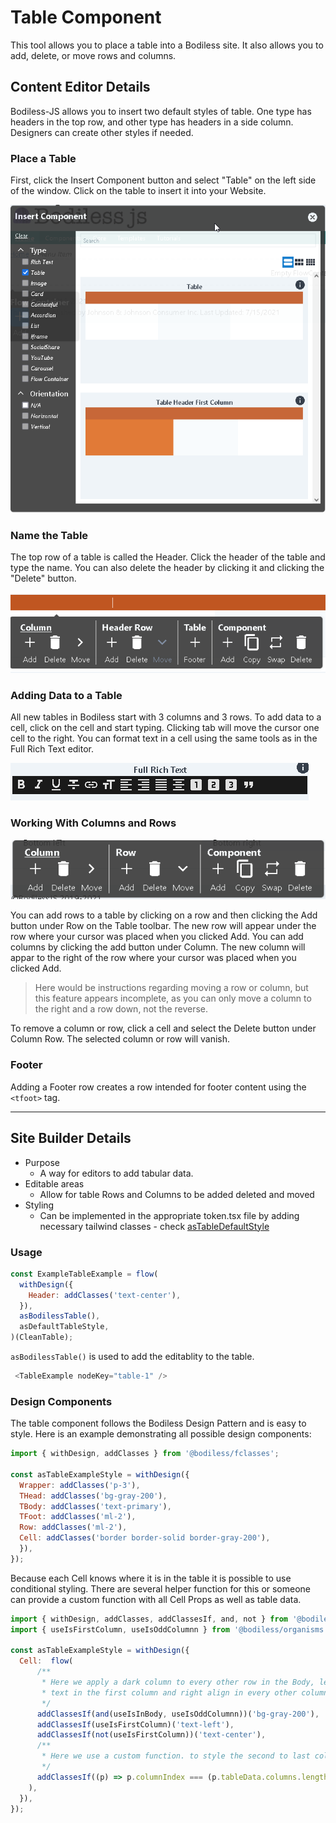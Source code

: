 # Table Component

This tool allows you to place a table into a Bodiless site. It also allows you to
add, delete, or move rows and columns.

## Content Editor Details

Bodiless-JS allows you to insert two default styles of table. One type has headers in the top
row, and other type has headers in a side column. Designers can create other styles
if needed.

### Place a Table

First, click the Insert Component button and select "Table" on the left side of the
window. Click on the table to insert it into your Website.

![Place a Table](./assets/Table_1.png)

### Name the Table

The top row of a table is called the Header. Click the header of the table and type
the name. You can also delete the header by clicking it and clicking the "Delete"
button.

![Table Name](./assets/Table_2.png)

### Adding Data to a Table

All new tables in Bodiless start with 3 columns and 3 rows. To add data to a cell,
click on the cell and start typing. Clicking tab will move the cursor one cell to
the right. You can format text in a cell using the same tools as in the Full Rich
Text editor.

![Text Options](./assets/Table_3.png)

### Working With Columns and Rows

![Table Toolbar](./assets/Table_4.png)

You can add rows to a table by clicking on a row and then clicking the Add button
under Row on the Table toolbar. The new row will appear under the row where your
cursor was placed when you clicked Add. You can add columns by clicking the add
button under Column. The new column will appar to the right of the row where your
cursor was placed when you clicked Add.

> Here would be instructions regarding moving a row or column, but this feature
> appears incomplete, as you can only move a column to the right and a row down, 
> not the reverse.

To remove a column or row, click a cell and select the Delete button under Column
Row. The selected column or row will vanish.

### Footer

Adding a Footer row creates a row intended for footer content using the `<tfoot>` tag.


---

## Site Builder Details

- Purpose
  - A way for editors to add tabular data.
- Editable areas
  - Allow for table Rows and Columns to be added deleted and moved
- Styling
  - Can be implemented in the appropriate token.tsx file by adding necessary tailwind classes - check [asTableDefaultStyle](../../examples/test-site/src/components/Table/index.tsx)

### Usage

``` js
const ExampleTableExample = flow(
  withDesign({
    Header: addClasses('text-center'),
  }),
  asBodilessTable(),
  asDefaultTableStyle,
)(CleanTable);
```

`asBodilessTable()` is used to add the editablity to the table.

``` js
 <TableExample nodeKey="table-1" />
```

### Design Components

The table component follows the Bodiless Design Pattern and is easy to style. Here is an example demonstrating all possible design components:

```js
import { withDesign, addClasses } from '@bodiless/fclasses';

const asTableExampleStyle = withDesign({
  Wrapper: addClasses('p-3'),
  THead: addClasses('bg-gray-200'),
  TBody: addClasses('text-primary'),
  TFoot: addClasses('ml-2'),
  Row: addClasses('ml-2'), 
  Cell: addClasses('border border-solid border-gray-200'),
  }),
});
```

Because each Cell knows where it is in the table it is possible to use conditional styling. There are several helper function for this or someone can provide a custom
function with all Cell Props as well as table data.

```js
import { withDesign, addClasses, addClassesIf, and, not } from '@bodiless/fclasses';
import { useIsFirstColumn, useIsOddColumnn } from '@bodiless/organisms';

const asTableExampleStyle = withDesign({
  Cell:  flow(
      /**
       * Here we apply a dark column to every other row in the Body, left align 
       * text in the first column and right align in every other column.
       */
      addClassesIf(and(useIsInBody, useIsOddColumnn))('bg-gray-200'),
      addClassesIf(useIsFirstColumn)('text-left'),
      addClassesIf(not(useIsFirstColumn))('text-center'),
      /**
       * Here we use a custom function. to style the second to last column
       */
      addClassesIf((p) => p.columnIndex === (p.tableData.columns.length - 2))('bg-color-orange-700'),
    ),
  }),
});
